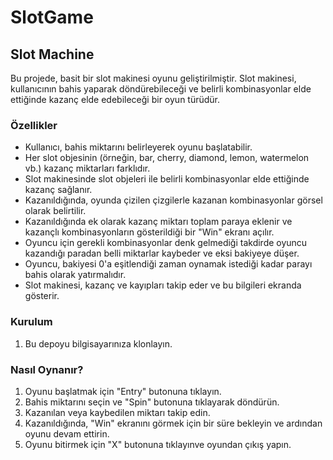 # SlotGame
## Slot Machine
Bu projede, basit bir slot makinesi oyunu geliştirilmiştir. Slot makinesi, kullanıcının bahis yaparak döndürebileceği ve belirli kombinasyonlar elde ettiğinde kazanç elde edebileceği bir oyun türüdür.

### Özellikler

-  Kullanıcı, bahis miktarını belirleyerek oyunu başlatabilir.
-  Her slot objesinin (örneğin, bar, cherry, diamond, lemon, watermelon vb.) kazanç miktarları farklıdır.
-  Slot makinesinde slot objeleri ile belirli kombinasyonlar elde ettiğinde kazanç sağlanır.
-  Kazanıldığında, oyunda çizilen çizgilerle kazanan kombinasyonlar görsel olarak belirtilir.
-  Kazanıldığında ek olarak kazanç miktarı toplam paraya eklenir ve kazançlı kombinasyonların gösterildiği bir "Win" ekranı açılır.
-  Oyuncu için gerekli kombinasyonlar denk gelmediği takdirde oyuncu kazandığı paradan belli miktarlar kaybeder ve eksi bakiyeye düşer. 
-  Oyuncu, bakiyesi 0'a eşitlendiği zaman oynamak istediği kadar parayı bahis olarak yatırmalıdır.
-  Slot makinesi, kazanç ve kayıpları takip eder ve bu bilgileri ekranda gösterir.

### Kurulum

1. Bu depoyu bilgisayarınıza klonlayın.

### Nasıl Oynanır?

1. Oyunu başlatmak için "Entry" butonuna tıklayın.
2. Bahis miktarını seçin ve "Spin" butonuna tıklayarak döndürün.
3. Kazanılan veya kaybedilen miktarı takip edin.
4. Kazanıldığında, "Win" ekranını görmek için bir süre bekleyin ve ardından oyunu devam ettirin.
5. Oyunu bitirmek için "X" butonuna tıklayınve oyundan çıkış yapın.

